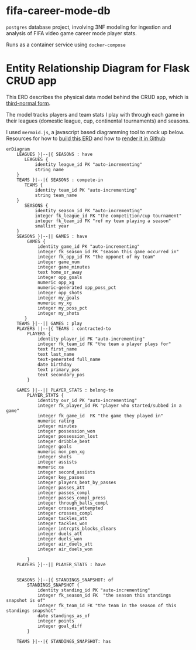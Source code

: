 # fifa-career-mode-db
`postgres` database project, involving 3NF modeling for ingestion and analysis of FIFA video game career mode player stats.
 
 Runs as a container service using `docker-compose`
 

# Entity Relationship Diagram for Flask CRUD app

This ERD describes the physical data model behind the CRUD app, which is [third-normal form](https://en.wikipedia.org/wiki/Third_normal_form). 

The model tracks players and team stats I play with through each game in their leagues (domestic league, cup, continental tournaments) and seasons.

I used `mermaid.js`, a javascript based diagramming tool to mock up below. Resources for how to [build this ERD](https://mermaid-js.github.io/mermaid/#/entityRelationshipDiagram) and how to [render it in Github](https://github.blog/2022-02-14-include-diagrams-markdown-files-mermaid/)
 
```mermaid
erDiagram
    LEAGUES }|--|{ SEASONS : have
       LEAGUES {
           identity league_id PK "auto-incrementing"
           string name
    }
    TEAMS }|--|{ SEASONS : compete-in
       TEAMS {
           identity team_id PK "auto-incrementing"
           string team_name
    }
       SEASONS {
           identity season_id PK "auto-incrementing"
           integer fk_league_id FK "the competition/cup tournament"
           integer fk_team_id FK "ref my team playing a season"
           smallint year
    }
    SEASONS }|--|| GAMES : have
        GAMES {
            identity game_id PK "auto-incrementing"
            integer fk_season_id FK "season this game occurred in"
            integer fk_opp_id FK "the opponet of my team"
            integer game_num
            integer game_minutes
            text home_or_away
            integer opp_goals
            numeric opp_xg
            numeric-generated opp_poss_pct
            integer opp_shots
            integer my_goals
            numeric my_xg
            integer my_poss_pct
            integer my_shots
       }
    TEAMS }|--|| GAMES : play
    PLAYERS ||--|{ TEAMS : contracted-to
        PLAYERS {
            identity player_id PK "auto-incrementing"
            integer fk_team_id FK "the team a player plays for"
            text first_name
            text last_name
            text-generated full_name
            date birthday
            text primary_pos
            text secondary_pos
        }
    
    GAMES }|--|| PLAYER_STATS : belong-to
        PLAYER_STATS {
            identity ovr_id PK "auto-incrementing"
            integer fk_player_id FK "player who started/subbed in a game"
            integer fk_game_id  FK "the game they played in"
            numeric rating
            integer minutes
            integer possession_won
            integer possession_lost
            integer dribble_beat
            integer goals
            numeric non_pen_xg
            integer shots
            integer assists
            numeric xa
            integer second_assists
            integer key_passes
            integer players_beat_by_passes
            integer passes_att
            integer passes_compl
            integer passes_compl_press
            integer through_balls_compl
            integer crosses_attempted
            integer crosses_compl
            integer tackles_att
            integer tackles_won
            integer intrcpts_blocks_clears
            integer duels_att
            integer duels_won
            integer air_duels_att
            integer air_duels_won
            
        }
    PLAYERS }|--|| PLAYER_STATS : have
 

    SEASONS }|--|{ STANDINGS_SNAPSHOT: of
        STANDINGS_SNAPSHOT {
            identity standing_id PK "auto-incrementing"
            integer fk_season_id FK  "the season this standings snapshot is of"
            integer fk_team_id FK "the team in the season of this standings snapshot"
            date standings_as_of
            integer points
            integer goal_diff
        }
    
    TEAMS }|--|{ STANDINGS_SNAPSHOT: has

```